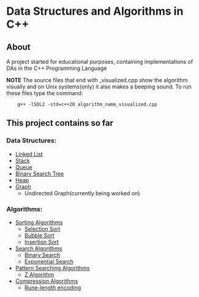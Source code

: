 # Data Structures and Algorithms in C++

## About

A project started for educational purposes, containing implementations of DAs in the C++ Programming Language

**NOTE** The source files that end with _visualized.cpp show the algorithm visually and on Unix systems(only) it also makes a beeping sound. To run these files type the command:

        g++ -lSDL2 -std=c++20 algorithm_name_visualized.cpp

## This project contains so far

### Data Structures:

 - [Linked List](https://github.com/Turtel216/Data-Structures-and-Algorithms-in-Cpp/tree/main/Linked-List)
 - [Stack](https://github.com/Turtel216/Data-Structures-and-Algorithms-in-Cpp/tree/main/Stack)
 - [Queue](https://github.com/Turtel216/Data-Structures-and-Algorithms-in-Cpp/tree/main/Queue)
 - [Binary Search Tree](https://github.com/Turtel216/Data-Structures-and-Algorithms-in-Cpp/tree/main/Binary-Search-Tree)
 - [Heap](https://github.com/Turtel216/Data-Structures-and-Algorithms-in-Cpp/blob/main/Heap)
 - [Graph](https://github.com/Turtel216/Data-Structures-and-Algorithms-in-Cpp/tree/main/Graph)
    * Undirected Graph(currently being worked on)

### Algorithms:

 - [Sorting Algorithms](https://github.com/Turtel216/Data-Structures-and-Algorithms-in-Cpp/tree/main/sorting-algorithms)
    * [Selection Sort](https://github.com/Turtel216/Data-Structures-and-Algorithms-in-Cpp/blob/main/sorting-algorithms/selection-sort)
    * [Bubble Sort](https://github.com/Turtel216/Data-Structures-and-Algorithms-in-Cpp/tree/main/sorting-algorithms/bubble-sort)
    * [Insertion Sort](https://github.com/Turtel216/Data-Structures-and-Algorithms-in-Cpp/tree/main/sorting-algorithms/insertion-sort)
 - [Search Algorithms](https://github.com/Turtel216/Data-Structures-and-Algorithms-in-Cpp/tree/main/search-algorithms)
    * [Binary Search](https://github.com/Turtel216/Data-Structures-and-Algorithms-in-Cpp/tree/main/search-algorithms/binary-search)
    * [Exponential Search](https://github.com/Turtel216/Data-Structures-and-Algorithms-in-Cpp/tree/main/search-algorithms/exponential-search)
 - [Pattern Searching Algorithms](https://github.com/Turtel216/Data-Structures-and-Algorithms-in-Cpp/tree/main/pattern-searching)
    * [Z Algorithm](https://github.com/Turtel216/Data-Structures-and-Algorithms-in-Cpp/tree/main/pattern-searching/z-algorithm)
 - [Compression Algorithms](https://github.com/Turtel216/Data-Structures-and-Algorithms-in-Cpp/tree/main/compression-algorithms)
    * [Rune-length encoding](https://github.com/Turtel216/Data-Structures-and-Algorithms-in-Cpp/tree/main/compression-algorithms/run-length-encoding)
